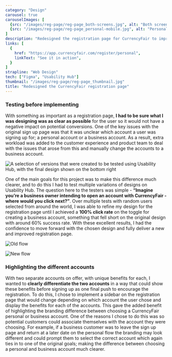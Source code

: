 ```yaml
---
category: "Design"
carousel: true
carouselImages: [
  {src: "/images/reg-page/reg-page_both-screens.jpg", alt: "Both screens for the business registrations"},
  {src: "/images/reg-page/reg-page_personal-mobile.jpg", alt: "Personal version of the registration page on mobile"},
]
description: "Redesigned the registration page for CurrencyFair to improve UX and improve conversions for business accounts after feedback that they were accidentally signing up for a personal account."
links: [
  {
    href: "https://app.currencyfair.com/register/personal",
    linkText: "See it in action",
  }
]
strapline: "Web Design"
tech: ["Figma", "Usability Hub"]
thumbnail: "/images/reg-page/reg-page_thumbnail.jpg"
title: "Redesigned the CurrencyFair registration page"
---
```


### Testing before implementing

With something as important as a registration page, **I had to be sure what I was designing was as clear as possible** for the user so it would not have a negative impact on potential conversions. One of the key issues with the original sign up page was that it was unclear which account a user was signing up for; a personal account or a business account. As a result, extra workload was added to the customer experience and product team to deal with the issues that arose from this and manually change the accounts to a business account.

![A selection of versions that were created to be tested using Usability Hub, with the final design shown on the bottom right](/images/reg-page/reg-page_versions.jpg)

One of the main goals for this project was to make this difference much clearer, and to do this I had to test multiple variations of designs on Usability Hub. The question here to the testers was simple - **“Imagine you’re a business owner intending to open an account with CurrencyFair - where would you click next?”**. Over multiple tests with random users selected from around the world, I was able to refine my design for the registration page until I achieved a **100% click rate** on the toggle for creating a business account, something that fell short on the original design with around 60% success rate. With these excellent results, I had the confidence to move forward with the chosen design and fully deliver a new and improved registration page.

![Old flow](/images/image-placeholder.jpg)

![New flow](/images/image-placeholder.jpg)

### Highlighting the different accounts

With two separate accounts on offer, with unique benefits for each, I wanted to **clearly differentiate the two accounts** in a way that could show these benefits before signing up as one final push to encourage the registration. To do this, I chose to implement a sidebar on the registration page that would change depending on which account the user chose and display the benefits for each of the accounts. This gave the added benefit of highlighting the branding difference between choosing a CurrencyFair personal or business account. One of the reasons I chose to do this was so potential customers could associate themselves with the account they were choosing. For example, if a business customer was to leave the sign up page and return at a later date on the personal flow the branding may look different and could prompt them to select the correct account which again ties in to one of the original goals; making the difference between choosing a personal and business account much clearer.
